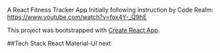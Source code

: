 A React Fitness Tracker App 
Initially following instruction by Code Realm: https://www.youtube.com/watch?v=fox4Y-_Q9hE


This project was bootstrapped with [Create React App](https://github.com/facebookincubator/create-react-app).

##Tech Stack
React
Material-UI next